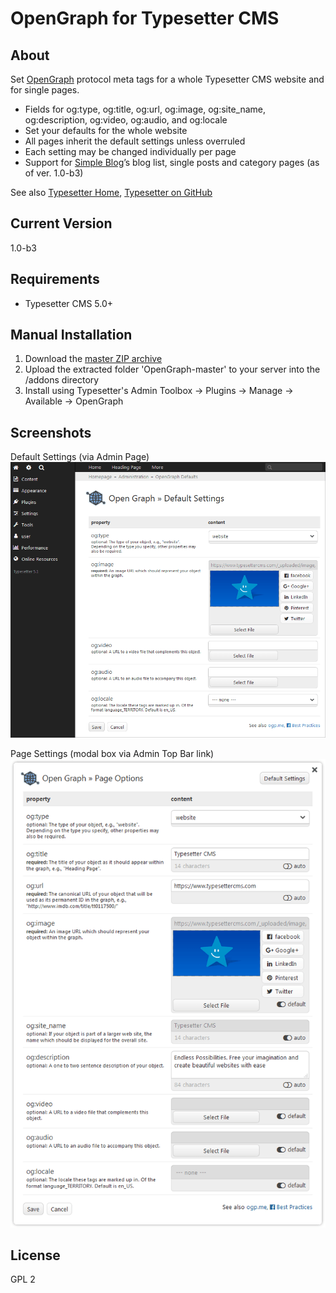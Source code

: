 # OpenGraph for Typesetter CMS #

## About
Set [OpenGraph](http://ogp.me) protocol meta tags for a whole Typesetter CMS website and for single pages.

* Fields for og:type, og:title, og:url, og:image, og:site_name, og:description, og:video, og:audio, and og:locale
* Set your defaults for the whole website
* All pages inherit the default settings unless overruled
* Each setting may be changed individually per page
* Support for [Simple Blog](https://www.typesettercms.com/Plugins/17_Simple_Blog)&rsquo;s blog list, single posts and category pages (as of ver. 1.0-b3)

See also [Typesetter Home](http://www.typesettercms.com), [Typesetter on GitHub](https://github.com/Typesetter/Typesetter)

## Current Version 
1.0-b3

## Requirements ##
* Typesetter CMS 5.0+

## Manual Installation ##
1. Download the [master ZIP archive](https://github.com/juek/OpenGraph/archive/master.zip)
2. Upload the extracted folder 'OpenGraph-master' to your server into the /addons directory
3. Install using Typesetter's Admin Toolbox &rarr; Plugins &rarr; Manage &rarr; Available &rarr; OpenGraph

## Screenshots

Default Settings (via Admin Page)
![Screenshot](/docs/screenshot-default-settings.png?raw=true)

Page Settings (modal box via Admin Top Bar link)
![Screenshot](/docs/screenshot-page-settings.png?raw=true)

## License
GPL 2
